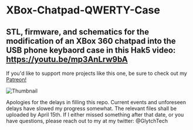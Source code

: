 # XBox-Chatpad-QWERTY-Case
## STL, firmware, and schematics for the modification of an XBox 360 chatpad into the USB phone keybaord case in this Hak5 video: https://youtu.be/mp3AnLrw9bA
If you'd like to support more projects like this one, be sure to check out my [Patreon!](https://patreon.com/glytchtech)


![Thumbnail](https://github.com/glytchtech/XBox-Chatpad-QWERTY-Case/blob/master/Images/Finished%20Assembly.png)

Apologies for the delays in filling this repo. Current events and unforeseen delays have slowed my progress somewhat. The relevant files shall be uploaded by April 15th. If I either missed something after that date, or you have questions, please reach out to my at my twitter: @GlytchTech
